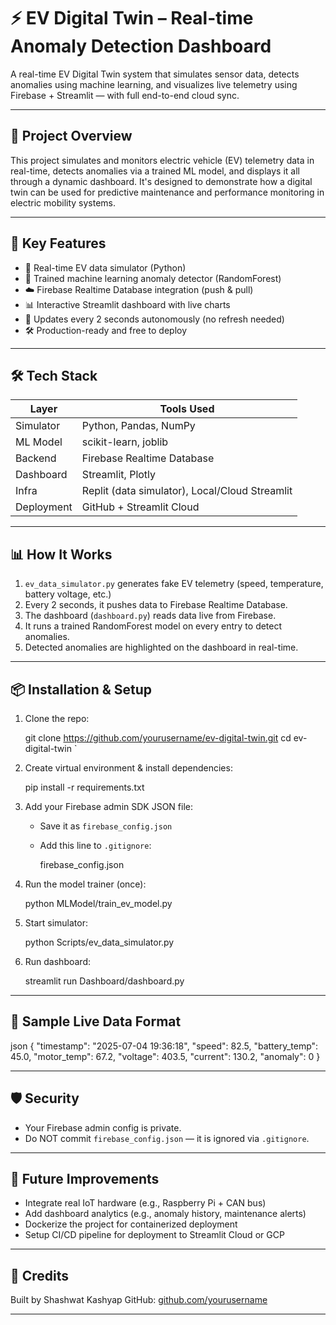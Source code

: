 # ⚡ EV Digital Twin – Real-time Anomaly Detection Dashboard

A real-time EV Digital Twin system that simulates sensor data, detects anomalies using machine learning, and visualizes live telemetry using Firebase + Streamlit — with full end-to-end cloud sync.

---

## 🚀 Project Overview

This project simulates and monitors electric vehicle (EV) telemetry data in real-time, detects anomalies via a trained ML model, and displays it all through a dynamic dashboard. It's designed to demonstrate how a digital twin can be used for predictive maintenance and performance monitoring in electric mobility systems.

---

## 🧠 Key Features

- 🔁 Real-time EV data simulator (Python)
- 🧪 Trained machine learning anomaly detector (RandomForest)
- ☁️ Firebase Realtime Database integration (push & pull)
- 📊 Interactive Streamlit dashboard with live charts
- 🔄 Updates every 2 seconds autonomously (no refresh needed)
- 🛠️ Production-ready and free to deploy

---

## 🛠 Tech Stack

| Layer        | Tools Used                                       |
|--------------|--------------------------------------------------|
| Simulator    | Python, Pandas, NumPy                            |
| ML Model     | scikit-learn, joblib                             |
| Backend      | Firebase Realtime Database                       |
| Dashboard    | Streamlit, Plotly                                |
| Infra        | Replit (data simulator), Local/Cloud Streamlit   |
| Deployment   | GitHub + Streamlit Cloud                         |

---

## 📊 How It Works

1. `ev_data_simulator.py` generates fake EV telemetry (speed, temperature, battery voltage, etc.)
2. Every 2 seconds, it pushes data to Firebase Realtime Database.
3. The dashboard (`dashboard.py`) reads data live from Firebase.
4. It runs a trained RandomForest model on every entry to detect anomalies.
5. Detected anomalies are highlighted on the dashboard in real-time.

---

## 📦 Installation & Setup

1. Clone the repo:
   
   git clone https://github.com/yourusername/ev-digital-twin.git
   cd ev-digital-twin
`

2. Create virtual environment & install dependencies:

   
   pip install -r requirements.txt
   

3. Add your Firebase admin SDK JSON file:

   * Save it as `firebase_config.json`
   * Add this line to `.gitignore`:

     
     firebase_config.json
     

4. Run the model trainer (once):


   python MLModel/train_ev_model.py


5. Start simulator:


   python Scripts/ev_data_simulator.py


6. Run dashboard:


   streamlit run Dashboard/dashboard.py


---

## 🧪 Sample Live Data Format

json
{
  "timestamp": "2025-07-04 19:36:18",
  "speed": 82.5,
  "battery_temp": 45.0,
  "motor_temp": 67.2,
  "voltage": 403.5,
  "current": 130.2,
  "anomaly": 0
}


---

## 🛡 Security

* Your Firebase admin config is private.
* Do NOT commit `firebase_config.json` — it is ignored via `.gitignore`.

---

## 🧠 Future Improvements

* Integrate real IoT hardware (e.g., Raspberry Pi + CAN bus)
* Add dashboard analytics (e.g., anomaly history, maintenance alerts)
* Dockerize the project for containerized deployment
* Setup CI/CD pipeline for deployment to Streamlit Cloud or GCP

---

## 🤝 Credits

Built by Shashwat Kashyap
GitHub: [github.com/yourusername](https://github.com/Shashwat-k-9114)

---


